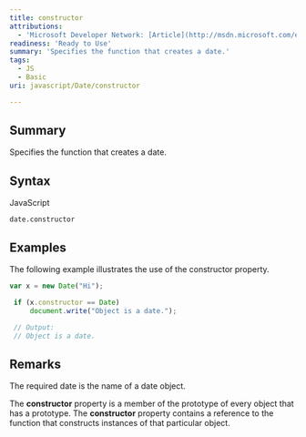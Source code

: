 ```yaml
---
title: constructor
attributions:
  - 'Microsoft Developer Network: [Article](http://msdn.microsoft.com/en-us/library/ie/jj155284(v=vs.94).aspx)'
readiness: 'Ready to Use'
summary: 'Specifies the function that creates a date.'
tags:
  - JS
  - Basic
uri: javascript/Date/constructor

---
```

## Summary

Specifies the function that creates a date.

## Syntax

<span class="language">JavaScript</span>

    date.constructor

## Examples

The following example illustrates the use of the constructor property.

``` js
var x = new Date("Hi");

 if (x.constructor == Date)
     document.write("Object is a date.");

 // Output:
 // Object is a date.
```

## Remarks

The required date is the name of a date object.

The **constructor** property is a member of the prototype of every object that has a prototype. The **constructor** property contains a reference to the function that constructs instances of that particular object.

